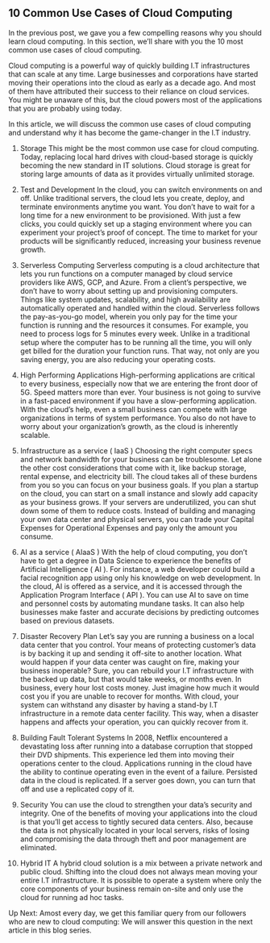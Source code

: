 

## 10 Common Use Cases of Cloud Computing

In the previous post, we gave you a few compelling reasons why you should learn cloud computing. In this section, we’ll share with you the 10 most common use cases of cloud computing.

Cloud computing is a powerful way of quickly building I.T infrastructures that can scale at any time. Large businesses and corporations have started moving their operations into the cloud as early as a decade ago. And most of them have attributed their success to their reliance on cloud services. You might be unaware of this, but the cloud powers most of the applications that you are probably using today. 

In this article, we will discuss the common use cases of cloud computing and understand why it has become the game-changer in the I.T industry.

1. Storage
This might be the most common use case for cloud computing. Today, replacing local hard drives with cloud-based storage is quickly becoming the new standard in IT solutions. Cloud storage is great for storing large amounts of data as it provides virtually unlimited storage. 

2. Test and Development
In the cloud, you can switch environments on and off. Unlike traditional servers, the cloud lets you create, deploy, and terminate environments anytime you want. You don’t have to wait for a long time for a new environment to be provisioned. With just a few clicks, you could quickly set up a staging environment where you can experiment your project’s proof of concept. The time to market for your products will be significantly reduced, increasing your business revenue growth.

3. Serverless Computing
Serverless computing is a cloud architecture that lets you run functions on a computer managed by cloud service providers like AWS, GCP, and Azure. From a client’s perspective, we don’t have to worry about setting up and provisioning computers. Things like system updates, scalability, and high availability are automatically operated and handled within the cloud. Serverless follows the pay-as-you-go model, wherein you only pay for the time your function is running and the resources it consumes. For example, you need to process logs for 5 minutes every week. Unlike in a traditional setup where the computer has to be running all the time, you will only get billed for the duration your function runs. That way, not only are you saving energy, you are also reducing your operating costs.

4. High Performing Applications
High-performing applications are critical to every business, especially now that we are entering the front door of 5G. Speed matters more than ever. Your business is not going to survive in a fast-paced environment if you have a slow-performing application. With the cloud’s help, even a small business can compete with large organizations in terms of system performance. You also do not have to worry about your organization’s growth, as the cloud is inherently scalable.

5. Infrastructure as a service ( IaaS )
Choosing the right computer specs and network bandwidth for your business can be troublesome. Let alone the other cost considerations that come with it, like backup storage, rental expense, and electricity bill. The cloud takes all of these burdens from you so you can focus on your business goals. If you plan a startup on the cloud, you can start on a small instance and slowly add capacity as your business grows. If your servers are underutilized, you can shut down some of them to reduce costs. Instead of building and managing your own data center and physical servers, you can trade your Capital Expenses for Operational Expenses and pay only the amount you consume.

6. AI as a service ( AIaaS )
With the help of cloud computing, you don’t have to get a degree in Data Science to experience the benefits of Artificial Intelligence ( AI ). For instance, a web developer could build a facial recognition app using only his knowledge on web development. In the cloud, AI is offered as a service, and it is accessed through the Application Program Interface ( API ). You can use AI to save on time and personnel costs by automating mundane tasks. It can also help businesses make faster and accurate decisions by predicting outcomes based on previous datasets.

7. Disaster Recovery Plan
Let’s say you are running a business on a local data center that you control. Your means of protecting customer’s data is by backing it up and sending it off-site to another location. What would happen if your data center was caught on fire, making your business inoperable? Sure, you can rebuild your I.T infrastructure with the backed up data, but that would take weeks, or months even. In business, every hour lost costs money. Just imagine how much it would cost you if you are unable to recover for months. With cloud, your system can withstand any disaster by having a stand-by I.T infrastructure in a remote data center facility. This way, when a disaster happens and affects your operation, you can quickly recover from it.

8. Building Fault Tolerant Systems
In 2008, Netflix encountered a devastating loss after running into a database corruption that stopped their DVD shipments. This experience led them into moving their operations center to the cloud. Applications running in the cloud have the ability to continue operating even in the event of a failure. Persisted data in the cloud is replicated. If a server goes down, you can turn that off and use a replicated copy of it. 

9. Security
You can use the cloud to strengthen your data’s security and integrity. One of the benefits of moving your applications into the cloud is that you’ll get access to tightly secured data centers. Also, because the data is not physically located in your local servers, risks of losing and compromising the data through theft and poor management are eliminated.

10. Hybrid IT
A hybrid cloud solution is a mix between a private network and public cloud. Shifting into the cloud does not always mean moving your entire I.T infrastructure. It is possible to operate a system where only the core components of your business remain on-site and only use the cloud for running ad hoc tasks.

Up Next: Amost every day, we get this familiar query from our followers who are new to cloud computing: We will answer this question in the next article in this blog series.

